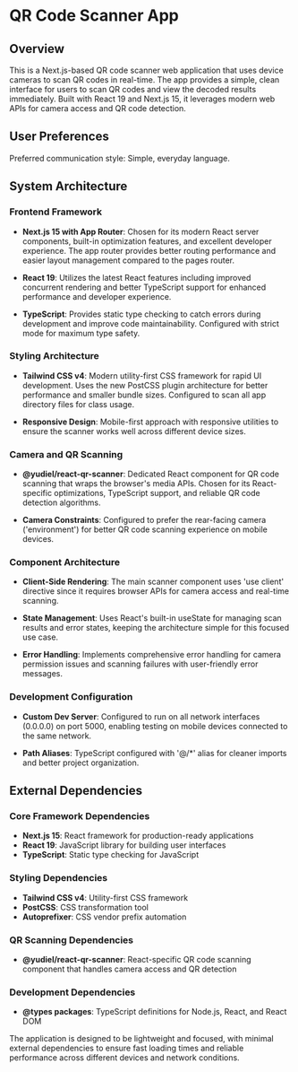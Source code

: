 # QR Code Scanner App

## Overview

This is a Next.js-based QR code scanner web application that uses device cameras to scan QR codes in real-time. The app provides a simple, clean interface for users to scan QR codes and view the decoded results immediately. Built with React 19 and Next.js 15, it leverages modern web APIs for camera access and QR code detection.

## User Preferences

Preferred communication style: Simple, everyday language.

## System Architecture

### Frontend Framework
- **Next.js 15 with App Router**: Chosen for its modern React server components, built-in optimization features, and excellent developer experience. The app router provides better routing performance and easier layout management compared to the pages router.

- **React 19**: Utilizes the latest React features including improved concurrent rendering and better TypeScript support for enhanced performance and developer experience.

- **TypeScript**: Provides static type checking to catch errors during development and improve code maintainability. Configured with strict mode for maximum type safety.

### Styling Architecture
- **Tailwind CSS v4**: Modern utility-first CSS framework for rapid UI development. Uses the new PostCSS plugin architecture for better performance and smaller bundle sizes. Configured to scan all app directory files for class usage.

- **Responsive Design**: Mobile-first approach with responsive utilities to ensure the scanner works well across different device sizes.

### Camera and QR Scanning
- **@yudiel/react-qr-scanner**: Dedicated React component for QR code scanning that wraps the browser's media APIs. Chosen for its React-specific optimizations, TypeScript support, and reliable QR code detection algorithms.

- **Camera Constraints**: Configured to prefer the rear-facing camera ('environment') for better QR code scanning experience on mobile devices.

### Component Architecture
- **Client-Side Rendering**: The main scanner component uses 'use client' directive since it requires browser APIs for camera access and real-time scanning.

- **State Management**: Uses React's built-in useState for managing scan results and error states, keeping the architecture simple for this focused use case.

- **Error Handling**: Implements comprehensive error handling for camera permission issues and scanning failures with user-friendly error messages.

### Development Configuration
- **Custom Dev Server**: Configured to run on all network interfaces (0.0.0.0) on port 5000, enabling testing on mobile devices connected to the same network.

- **Path Aliases**: TypeScript configured with '@/*' alias for cleaner imports and better project organization.

## External Dependencies

### Core Framework Dependencies
- **Next.js 15**: React framework for production-ready applications
- **React 19**: JavaScript library for building user interfaces
- **TypeScript**: Static type checking for JavaScript

### Styling Dependencies  
- **Tailwind CSS v4**: Utility-first CSS framework
- **PostCSS**: CSS transformation tool
- **Autoprefixer**: CSS vendor prefix automation

### QR Scanning Dependencies
- **@yudiel/react-qr-scanner**: React-specific QR code scanning component that handles camera access and QR detection

### Development Dependencies
- **@types packages**: TypeScript definitions for Node.js, React, and React DOM

The application is designed to be lightweight and focused, with minimal external dependencies to ensure fast loading times and reliable performance across different devices and network conditions.